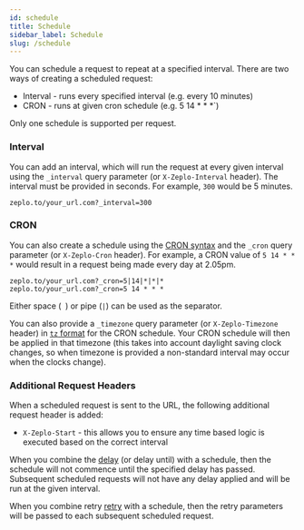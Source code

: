 ```yaml
---
id: schedule
title: Schedule
sidebar_label: Schedule
slug: /schedule
---
```



You can schedule a request to repeat at a specified interval. There are two ways of creating a scheduled request:

 * Interval - runs every specified interval (e.g. every 10 minutes)
 * CRON - runs at given cron schedule (e.g. 5 14 * * *`)

Only one schedule is supported per request.

### Interval

You can add an interval, which will run the request at every given interval using the `_interval` query parameter (or `X-Zeplo-Interval` header). The interval must be provided in seconds. For example, `300` would be 5 minutes. 

```
zeplo.to/your_url.com?_interval=300
```

### CRON

You can also create a schedule using the [CRON syntax](https://crontab.guru/) and the `_cron` query parameter (or `X-Zeplo-Cron` header). For example, a CRON value of `5 14 * * *` would result in a request being made every day at 2.05pm.

```
zeplo.to/your_url.com?_cron=5|14|*|*|*
zeplo.to/your_url.com?_cron=5 14 * * *
```

Either space (` `) or pipe (`|`) can be used as the separator.

You can also provide a `_timezone` query parameter (or `X-Zeplo-Timezone` header) in [`tz` format](https://en.wikipedia.org/wiki/List_of_tz_database_time_zones) for the CRON schedule. Your CRON schedule will then be applied in that timezone (this takes into account daylight saving clock changes, so when timezone is provided a non-standard interval may occur when the clocks change).


### Additional Request Headers

When a scheduled request is sent to the URL, the following additional request header is added:

  * `X-Zeplo-Start` - this allows you to ensure any time based logic is executed based on the correct interval

When you combine the [delay](/docs/delay) (or delay until) with a schedule, then the schedule will not commence until the specified delay has passed. Subsequent scheduled requests will not have any delay applied and will be run at the given interval.

When you combine retry [retry](/docs/retry) with a schedule, then the retry parameters will be passed to each subsequent scheduled request. 
